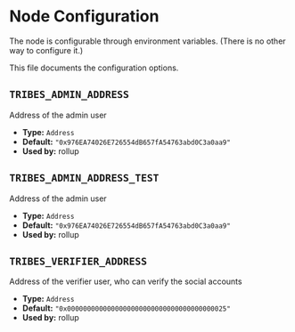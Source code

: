 <!--
File generated by internal/config/generate.
DO NOT EDIT.
-->

<!-- markdownlint-disable line_length -->
# Node Configuration

The node is configurable through environment variables.
(There is no other way to configure it.)

This file documents the configuration options.

<!-- markdownlint-disable MD012 -->

## `TRIBES_ADMIN_ADDRESS`

Address of the admin user

* **Type:** `Address`
* **Default:** `"0x976EA74026E726554dB657fA54763abd0C3a0aa9"`
* **Used by:** rollup

## `TRIBES_ADMIN_ADDRESS_TEST`

Address of the admin user

* **Type:** `Address`
* **Default:** `"0x976EA74026E726554dB657fA54763abd0C3a0aa9"`
* **Used by:** rollup

## `TRIBES_VERIFIER_ADDRESS`

Address of the verifier user, who can verify the social accounts

* **Type:** `Address`
* **Default:** `"0x0000000000000000000000000000000000000025"`
* **Used by:** rollup
